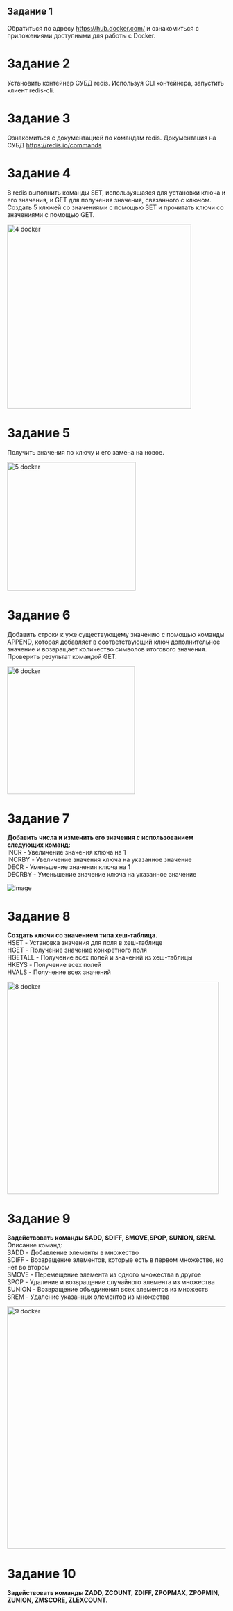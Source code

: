 ## Задание 1
Обратиться по адресу https://hub.docker.com/ и ознакомиться с приложениями доступными для работы с Docker. <br>
# Задание 2
Установить контейнер СУБД redis. Используя CLI контейнера, запустить клиент redis-cli. <br>
# Задание 3
Ознакомиться с документацией по командам redis. Документация на СУБД https://redis.io/commands <br>
# Задание 4
В redis выполнить команды SET, используящаяся для установки ключа и его значения, и GET для получения значения, связанного с ключом. 
Создать 5 ключей со значениями с помощью SET и прочитать ключи со значениями с помощью GET. <br>

<img width="424" alt="4 docker" src="https://github.com/user-attachments/assets/cf5e98dc-c379-410f-817e-b34a285878cd"> <br>

# Задание 5
Получить значения по ключу и его замена на новое. <br>

<img width="296" alt=" 5 docker" src="https://github.com/user-attachments/assets/509158b4-5636-48a4-818e-1f1988d68277"> <br>

# Задание 6
Добавить строки к уже существующему значению c помощью команды APPEND, которая добавляет в соответствующий ключ дополнительное значение и возвращает количество символов итогового значения. Проверить результат командой GET.<br>

<img width="294" alt="6 docker" src="https://github.com/user-attachments/assets/1baf4db1-1130-4f6d-9c76-153ca7590a92"> <br>

# Задание 7
__Добавить числа и изменить его значения с использованием следующих команд:__<br>INCR - Увеличение значения ключа на 1<br> INCRBY - Увеличение значения ключа на указанное значение <br> DECR - Уменьшение значения ключа на 1 <br> DECRBY - Уменьшение значение ключа на указанное значение <br>

![image](https://github.com/user-attachments/assets/85fc5bd2-027a-46a1-8a69-10a2f4bd915f) <br>

# Задание 8
__Создать ключи со значением типа хеш-таблица.__<br>
HSET - Установка значения для поля в хеш-таблице <br> HGET - Получение значение конкретного поля <br> HGETALL - Получение всех полей и значений из хеш-таблицы<br>HKEYS - Получение всех полей<br>HVALS - Получение всех значений <br>

<img width="488" alt="8 docker" src="https://github.com/user-attachments/assets/ccfaab7f-7269-41a8-bfc8-986da9b9413c"> <br>

# Задание 9
__Задействовать команды SADD, SDIFF, SMOVE,SPOP, SUNION, SREM.__<br>
Описание команд:<br>
SADD - Добавление элементы в множество<br>
SDIFF - Возвращение элементов, которые есть в первом множестве, но нет во втором<br>
SMOVE - Перемещение элемента из одного множества в другое<br>
SPOP - Удаление и возвращение случайного элемента из множества<br>
SUNION - Возвращение объединения всех элементов из множеств<br>
SREM - Удаление указанных элементов из множества<br>

<img width="558" alt="9 docker" src="https://github.com/user-attachments/assets/3cfb0b25-0843-4f2a-8e3e-fbb41c067b49"><br>

# Задание 10
__Задействовать команды ZADD, ZCOUNT, ZDIFF, ZPOPMAX, ZPOPMIN, ZUNION, ZMSCORE, ZLEXCOUNT.__<br>

